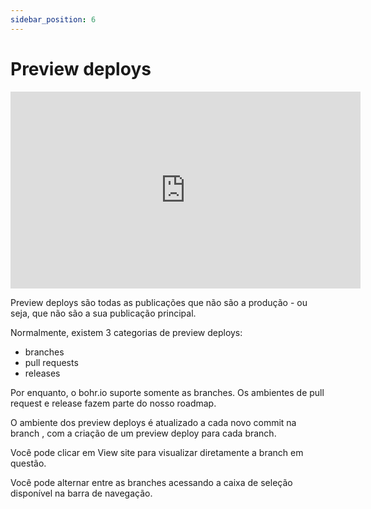 ```yaml
---
sidebar_position: 6
---
```


# Preview deploys

<iframe width="560" height="315" src="https://www.youtube.com/embed/dhCFLx4qvFk" title="YouTube video player" frameborder="0" allow="accelerometer; autoplay; clipboard-write; encrypted-media; gyroscope; picture-in-picture" allowfullscreen></iframe>

Preview deploys são todas as publicações que não são a produção - ou seja, que não são a sua publicação principal.

Normalmente, existem 3 categorias de preview deploys:
- branches
- pull requests
- releases

Por enquanto, o bohr.io suporte somente as branches. Os ambientes de pull request e release fazem parte do nosso roadmap.

O ambiente dos preview deploys é atualizado a cada novo commit na branch , com a criação de um preview deploy para cada branch.

Você pode clicar em View site para visualizar diretamente a branch em questão.

Você pode alternar entre as branches acessando a caixa de seleção disponível na barra de navegação.
